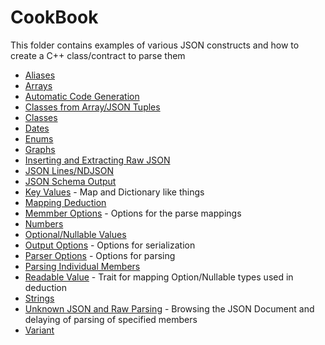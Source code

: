 # CookBook

This folder contains examples of various JSON constructs and how to create a C++ class/contract to parse them

* [Aliases](aliases.md)
* [Arrays](array.md)
* [Automatic Code Generation](automated_code_generation.md)
* [Classes from Array/JSON Tuples](class_from_array.md)
* [Classes](class.md)
* [Dates](dates.md)
* [Enums](enums.md)
* [Graphs](graphs.md)
* [Inserting and Extracting Raw JSON](inserting_extracting_raw_json.md)
* [JSON Lines/NDJSON](json_lines.md)
* [JSON Schema Output](json_schema.md)
* [Key Values](key_values.md) - Map and Dictionary like things
* [Mapping Deduction](mapping_deduction.md)
* [Memmber Options](member_options.md) - Options for the parse mappings
* [Numbers](numbers.md)
* [Optional/Nullable Values](optional_values.md)
* [Output Options](output_options.md) - Options for serialization
* [Parser Options](parser_policies.md) - Options for parsing
* [Parsing Individual Members](parsing_individual_members.md)
* [Readable Value](readable_value.md) - Trait for mapping Option/Nullable types used in deduction
* [Strings](strings.md)
* [Unknown JSON and Raw Parsing](unknown_types_and_raw_parsing.md) - Browsing the JSON Document and delaying of parsing of specified members
* [Variant](variant.md)
